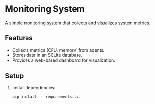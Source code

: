 # Monitoring System

A simple monitoring system that collects and visualizes system metrics.

## Features
- Collects metrics (CPU, memory) from agents.
- Stores data in an SQLite database.
- Provides a web-based dashboard for visualization.

## Setup
1. Install dependencies:
   ```bash
   pip install -r requirements.txt
